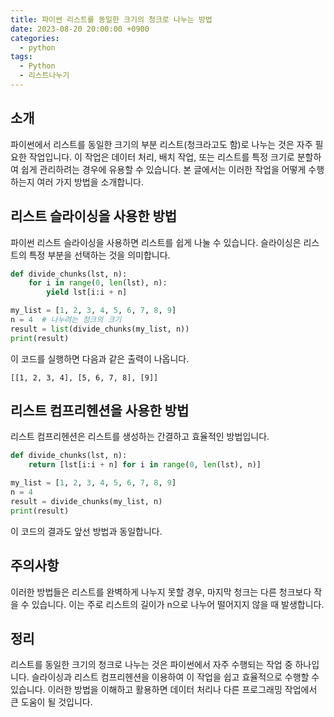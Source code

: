 ```yaml
---
title: 파이썬 리스트를 동일한 크기의 청크로 나누는 방법
date: 2023-08-20 20:00:00 +0900
categories:
  - python
tags:
  - Python
  - 리스트나누기
---
```


## 소개

파이썬에서 리스트를 동일한 크기의 부분 리스트(청크라고도 함)로 나누는 것은 자주 필요한 작업입니다. 이 작업은 데이터 처리, 배치 작업, 또는 리스트를 특정 크기로 분할하여 쉽게 관리하려는 경우에 유용할 수 있습니다. 본 글에서는 이러한 작업을 어떻게 수행하는지 여러 가지 방법을 소개합니다.

## 리스트 슬라이싱을 사용한 방법

파이썬 리스트 슬라이싱을 사용하면 리스트를 쉽게 나눌 수 있습니다. 슬라이싱은 리스트의 특정 부분을 선택하는 것을 의미합니다.

```python
def divide_chunks(lst, n):
    for i in range(0, len(lst), n):
        yield lst[i:i + n]

my_list = [1, 2, 3, 4, 5, 6, 7, 8, 9]
n = 4  # 나누려는 청크의 크기
result = list(divide_chunks(my_list, n))
print(result)
```

이 코드를 실행하면 다음과 같은 출력이 나옵니다.

```plaintext
[[1, 2, 3, 4], [5, 6, 7, 8], [9]]
```

## 리스트 컴프리헨션을 사용한 방법

리스트 컴프리헨션은 리스트를 생성하는 간결하고 효율적인 방법입니다. 

```python
def divide_chunks(lst, n):
    return [lst[i:i + n] for i in range(0, len(lst), n)]

my_list = [1, 2, 3, 4, 5, 6, 7, 8, 9]
n = 4
result = divide_chunks(my_list, n)
print(result)
```

이 코드의 결과도 앞선 방법과 동일합니다.

## 주의사항

이러한 방법들은 리스트를 완벽하게 나누지 못할 경우, 마지막 청크는 다른 청크보다 작을 수 있습니다. 이는 주로 리스트의 길이가 n으로 나누어 떨어지지 않을 때 발생합니다.

## 정리

리스트를 동일한 크기의 청크로 나누는 것은 파이썬에서 자주 수행되는 작업 중 하나입니다. 슬라이싱과 리스트 컴프리헨션을 이용하여 이 작업을 쉽고 효율적으로 수행할 수 있습니다. 이러한 방법을 이해하고 활용하면 데이터 처리나 다른 프로그래밍 작업에서 큰 도움이 될 것입니다.